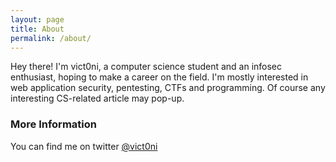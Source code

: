 ```yaml
---
layout: page
title: About
permalink: /about/
---
```


Hey there! I'm vict0ni, a computer science student and an infosec enthusiast, hoping to make a career on the field. I'm mostly interested in web application security, pentesting, CTFs and programming. Of course any interesting CS-related article may pop-up.

### More Information
You can find me on twitter [@vict0ni](https://twitter.com/vict0ni)
